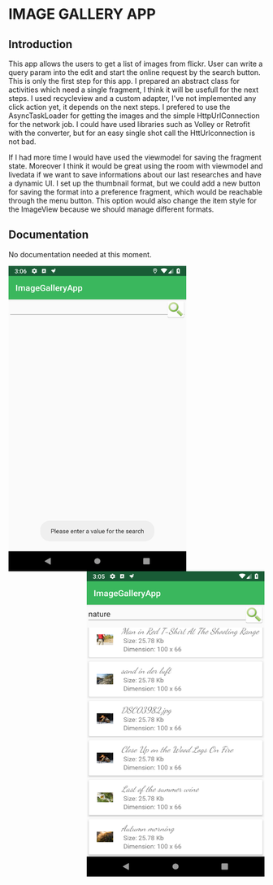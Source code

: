# IMAGE GALLERY APP

## Introduction

This app allows the users to get a list of images from flickr. User can write a query param into the edit and start the online request by the search button.
This is only the first step for this app. I prepared an abstract class for activities which need a single fragment, I think it will be usefull for the next steps.
I used recycleview and a custom adapter, I've not implemented any click action yet, it depends on the next steps.
I prefered to use the AsyncTaskLoader for getting the images and the simple HttpUrlConnection for the network job.
I could have used libraries such as Volley or Retrofit with the converter, but for an easy single shot call the HttUrlconnection is not bad.
 
If I had more time I would have used the viewmodel for saving the fragment state. Moreover I think it would be great 
using the room with viewmodel and livedata if we want to save informations about our last researches and have a dynamic UI.
I set up the thumbnail format, but we could add a new button for saving the format into a preference fragment, which would be reachable through the menu button.
This option would also change the item style for the ImageView because we should manage different formats.

## Documentation
No documentation needed at this moment.


<img align="left" width="350" height="600" src="home.png">

<img align="right" width="350" height="600" src="research.png">
